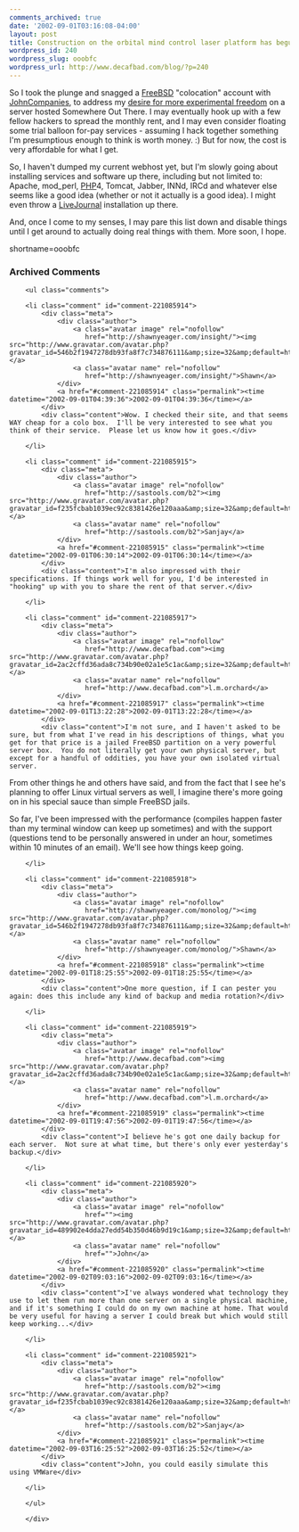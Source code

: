 ```yaml
---
comments_archived: true
date: '2002-09-01T03:16:08-04:00'
layout: post
title: Construction on the orbital mind control laser platform has begun
wordpress_id: 240
wordpress_slug: ooobfc
wordpress_url: http://www.decafbad.com/blog/?p=240
---
```

<p>So I took the plunge and snagged a <a href="http://www.decafbad.com/twiki/bin/view/Main/FreeBSD">FreeBSD</a> "colocation" account with <a href="http://www.johncompanies.com/collocation/freebsd/index.html">JohnCompanies</a>, to address my <a href="http://www.decafbad.com/news_archives/000252.phtml">desire for more experimental freedom</a> on a server hosted Somewhere Out There.  I may eventually hook up with a few fellow hackers to spread the monthly rent, and I may even consider floating some trial balloon for-pay services - assuming I hack together something I'm presumptious enough to think is worth money.  :)  But for now, the cost is very affordable for what I get.</p>
<p>So, I haven't dumped my current webhost yet, but I'm slowly going about installing services and software up there, including but not limited to: Apache, mod_perl, <a href="http://www.decafbad.com/twiki/bin/view/Main/PHP">PHP</a>4, Tomcat, Jabber, INNd, IRCd and whatever else seems like a good idea (whether or not it actually is a good idea).  I might even throw a <a href="http://www.decafbad.com/twiki/bin/view/Main/LiveJournal">LiveJournal</a> installation up there.</p>
<p>And, once I come to my senses, I may pare this list down and disable things until I get around to actually doing real things with them.  More soon, I hope.</p>
<!--more-->
shortname=ooobfc

<div id="comments" class="comments archived-comments">
            <h3>Archived Comments</h3>
            
        <ul class="comments">
            
        <li class="comment" id="comment-221085914">
            <div class="meta">
                <div class="author">
                    <a class="avatar image" rel="nofollow" 
                       href="http://shawnyeager.com/insight/"><img src="http://www.gravatar.com/avatar.php?gravatar_id=546b2f1947278db93fa8f7c734876111&amp;size=32&amp;default=http://mediacdn.disqus.com/1320279820/images/noavatar32.png"/></a>
                    <a class="avatar name" rel="nofollow" 
                       href="http://shawnyeager.com/insight/">Shawn</a>
                </div>
                <a href="#comment-221085914" class="permalink"><time datetime="2002-09-01T04:39:36">2002-09-01T04:39:36</time></a>
            </div>
            <div class="content">Wow. I checked their site, and that seems WAY cheap for a colo box.  I'll be very interested to see what you think of their service.  Please let us know how it goes.</div>
            
        </li>
    
        <li class="comment" id="comment-221085915">
            <div class="meta">
                <div class="author">
                    <a class="avatar image" rel="nofollow" 
                       href="http://sastools.com/b2"><img src="http://www.gravatar.com/avatar.php?gravatar_id=f235fcbab1039ec92c8381426e120aaa&amp;size=32&amp;default=http://mediacdn.disqus.com/1320279820/images/noavatar32.png"/></a>
                    <a class="avatar name" rel="nofollow" 
                       href="http://sastools.com/b2">Sanjay</a>
                </div>
                <a href="#comment-221085915" class="permalink"><time datetime="2002-09-01T06:30:14">2002-09-01T06:30:14</time></a>
            </div>
            <div class="content">I'm also impressed with their specifications. If things work well for you, I'd be interested in "hooking" up with you to share the rent of that server.</div>
            
        </li>
    
        <li class="comment" id="comment-221085917">
            <div class="meta">
                <div class="author">
                    <a class="avatar image" rel="nofollow" 
                       href="http://www.decafbad.com"><img src="http://www.gravatar.com/avatar.php?gravatar_id=2ac2cffd36ada8c734b90e02a1e5c1ac&amp;size=32&amp;default=http://mediacdn.disqus.com/1320279820/images/noavatar32.png"/></a>
                    <a class="avatar name" rel="nofollow" 
                       href="http://www.decafbad.com">l.m.orchard</a>
                </div>
                <a href="#comment-221085917" class="permalink"><time datetime="2002-09-01T13:22:28">2002-09-01T13:22:28</time></a>
            </div>
            <div class="content">I'm not sure, and I haven't asked to be sure, but from what I've read in his descriptions of things, what you get for that price is a jailed FreeBSD partition on a very powerful server box.  You do not literally get your own physical server, but except for a handful of oddities, you have your own isolated virtual server.

From other things he and others have said, and from the fact that I see he's planning to offer Linux virtual servers as well, I imagine there's more going on in his special sauce than simple FreeBSD jails.

So far, I've been impressed with the performance (compiles happen faster than my terminal window can keep up sometimes) and with the support (questions tend to be personally answered in under an hour, sometimes within 10 minutes of an email).  We'll see how things keep going.</div>
            
        </li>
    
        <li class="comment" id="comment-221085918">
            <div class="meta">
                <div class="author">
                    <a class="avatar image" rel="nofollow" 
                       href="http://shawnyeager.com/monolog/"><img src="http://www.gravatar.com/avatar.php?gravatar_id=546b2f1947278db93fa8f7c734876111&amp;size=32&amp;default=http://mediacdn.disqus.com/1320279820/images/noavatar32.png"/></a>
                    <a class="avatar name" rel="nofollow" 
                       href="http://shawnyeager.com/monolog/">Shawn</a>
                </div>
                <a href="#comment-221085918" class="permalink"><time datetime="2002-09-01T18:25:55">2002-09-01T18:25:55</time></a>
            </div>
            <div class="content">One more question, if I can pester you again: does this include any kind of backup and media rotation?</div>
            
        </li>
    
        <li class="comment" id="comment-221085919">
            <div class="meta">
                <div class="author">
                    <a class="avatar image" rel="nofollow" 
                       href="http://www.decafbad.com"><img src="http://www.gravatar.com/avatar.php?gravatar_id=2ac2cffd36ada8c734b90e02a1e5c1ac&amp;size=32&amp;default=http://mediacdn.disqus.com/1320279820/images/noavatar32.png"/></a>
                    <a class="avatar name" rel="nofollow" 
                       href="http://www.decafbad.com">l.m.orchard</a>
                </div>
                <a href="#comment-221085919" class="permalink"><time datetime="2002-09-01T19:47:56">2002-09-01T19:47:56</time></a>
            </div>
            <div class="content">I believe he's got one daily backup for each server.  Not sure at what time, but there's only ever yesterday's backup.</div>
            
        </li>
    
        <li class="comment" id="comment-221085920">
            <div class="meta">
                <div class="author">
                    <a class="avatar image" rel="nofollow" 
                       href=""><img src="http://www.gravatar.com/avatar.php?gravatar_id=489902e4dda27edd54b350d46b9d19c1&amp;size=32&amp;default=http://mediacdn.disqus.com/1320279820/images/noavatar32.png"/></a>
                    <a class="avatar name" rel="nofollow" 
                       href="">John</a>
                </div>
                <a href="#comment-221085920" class="permalink"><time datetime="2002-09-02T09:03:16">2002-09-02T09:03:16</time></a>
            </div>
            <div class="content">I've always wondered what technology they use to let them run more than one server on a single physical machine, and if it's something I could do on my own machine at home. That would be very useful for having a server I could break but which would still keep working...</div>
            
        </li>
    
        <li class="comment" id="comment-221085921">
            <div class="meta">
                <div class="author">
                    <a class="avatar image" rel="nofollow" 
                       href="http://sastools.com/b2"><img src="http://www.gravatar.com/avatar.php?gravatar_id=f235fcbab1039ec92c8381426e120aaa&amp;size=32&amp;default=http://mediacdn.disqus.com/1320279820/images/noavatar32.png"/></a>
                    <a class="avatar name" rel="nofollow" 
                       href="http://sastools.com/b2">Sanjay</a>
                </div>
                <a href="#comment-221085921" class="permalink"><time datetime="2002-09-03T16:25:52">2002-09-03T16:25:52</time></a>
            </div>
            <div class="content">John, you could easily simulate this using VMWare</div>
            
        </li>
    
        </ul>
    
        </div>
    